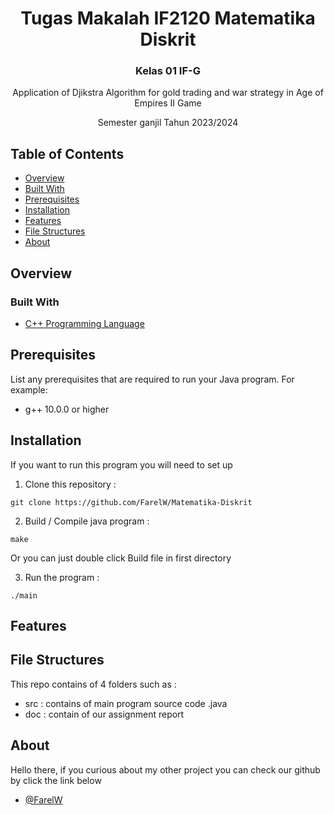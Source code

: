 <h1 align="center">Tugas Makalah IF2120 Matematika Diskrit</h1>
<h3 align="center">Kelas 01 IF-G</h3>
<p align="center"></p>
<p align="center">Application of Djikstra Algorithm for gold trading and war strategy in Age of Empires II Game</p>
<p align="center">Semester ganjil Tahun 2023/2024</p>

## Table of Contents

- [Overview](#overview)
- [Built With](#built-with)
- [Prerequisites](#prerequisites)
- [Installation](#installation)
- [Features](#features)
- [File Structures](#file-structures)
- [About](#about)


## Overview
<!-- 
![screenshot](https://github.com/Filbert88/TUBES-ALGEO-1/blob/d5e8925fdf81671e12d005604ece903d557ed92d/Apau%20%26%20Apin.jpg) -->

<!-- Here is the purpose of making this project :
- Create a library (library or package) in Java to find SPL solutions using the Gauss elimination method, Gauss-Jordan elimination method, inverse matrix method, and Cramer's rule (Cramer's rule specifically for SPL with n variables and n equations), calculating the matrix determinant using row reduction and with cofactor expansion, and calculating matrix inverses.
- Solve various problems in SPL form, solve interpolation and linear regression problems, calculate inverse matrices, calculate matrix determinants using various methods (row reduction and cofactor expansion). -->

### Built With
- [C++ Programming Language](https://www.w3schools.com/cpp/default.asp)

## Prerequisites

List any prerequisites that are required to run your Java program. For example:
- g++ 10.0.0 or higher

## Installation

If you want to run this program you will need to set up 

1. Clone this repository :
```shell
git clone https://github.com/FarelW/Matematika-Diskrit
```

2. Build / Compile java program :
```shell
make
```
Or you can just double click Build file in first directory

3. Run the program :
```shell
./main
```

## Features

<!-- Here is the purpose of making this project :
* The program contains of menu options (SPL, Determinant, Inverse, Interpolation Polynomial,Bicubic Spline Interpolation, and Regression)
* The program can receive input either from the keyboard (terminal) or read input from text files.
* Step by step how to get the answer
* File output (file.txt)
* Each menu contains various problem solving methods
* Each function contains multiple error handling method to ensure greatest experience for the user. -->

## File Structures

This repo contains of 4 folders such as :
<!-- - bin : contains of java executable file .class that has been compiled from the src folder -->
- src : contains of main program source code .java 
- doc : contain of our assignment report
<!-- - test : contains of study cases problems that can be used as an input in the program.
- output : contains of output .txt file based on users   -->

## About

Hello there, 
if you curious about my other project you can check our github by click the link below

- [@FarelW](https://github.com/FarelW)